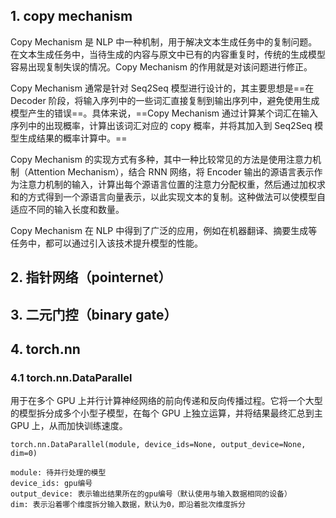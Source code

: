 ## 1. copy mechanism

Copy Mechanism 是 NLP 中一种机制，用于解决文本生成任务中的复制问题。在文本生成任务中，当待生成的内容与原文中已有的内容重复时，传统的生成模型容易出现复制失误的情况。Copy Mechanism 的作用就是对该问题进行修正。

Copy Mechanism 通常是针对 Seq2Seq 模型进行设计的，其主要思想是==在 Decoder 阶段，将输入序列中的一些词汇直接复制到输出序列中，避免使用生成模型产生的错误==。具体来说，==Copy Mechanism 通过计算某个词汇在输入序列中的出现概率，计算出该词汇对应的 copy 概率，并将其加入到 Seq2Seq 模型生成结果的概率计算中。==

Copy Mechanism 的实现方式有多种，其中一种比较常见的方法是使用注意力机制（Attention Mechanism），结合 RNN 网络，将 Encoder 输出的源语言表示作为注意力机制的输入，计算出每个源语言位置的注意力分配权重，然后通过加权求和的方式得到一个源语言向量表示，以此实现文本的复制。这种做法可以使模型自适应不同的输入长度和数量。

Copy Mechanism 在 NLP 中得到了广泛的应用，例如在机器翻译、摘要生成等任务中，都可以通过引入该技术提升模型的性能。

## 2. 指针网络（pointernet）



## 3. 二元门控（binary gate）



## 4. torch.nn

### 4.1 torch.nn.DataParallel

用于在多个 GPU 上并行计算神经网络的前向传递和反向传播过程。它将一个大型的模型拆分成多个小型子模型，在每个 GPU 上独立运算，并将结果最终汇总到主 GPU 上，从而加快训练速度。

```
torch.nn.DataParallel(module, device_ids=None, output_device=None, dim=0)

module: 待并行处理的模型
device_ids: gpu编号
output_device: 表示输出结果所在的gpu编号（默认使用与输入数据相同的设备）
dim: 表示沿着哪个维度拆分输入数据，默认为0，即沿着批次维度拆分
```

